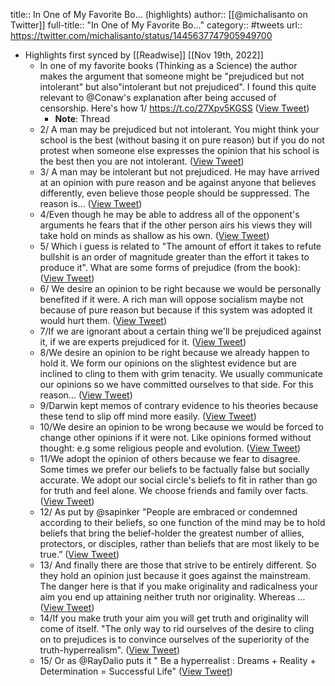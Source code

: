 title:: In One of My Favorite Bo... (highlights)
author:: [[@michalisanto on Twitter]]
full-title:: "In One of My Favorite Bo..."
category:: #tweets
url:: https://twitter.com/michalisanto/status/1445637747905949700

- Highlights first synced by [[Readwise]] [[Nov 19th, 2022]]
	- In one of my favorite books (Thinking as a Science) the author makes the argument that someone might be "prejudiced but not intolerant" but also"intolerant but not prejudiced". I found this quite relevant to @Conaw's explanation after being accused of censorship. Here's how 1/ https://t.co/27Xpv5KGSS ([View Tweet](https://twitter.com/michalisanto/status/1445637747905949700))
		- **Note**: Thread
	- 2/ A man may be prejudiced but not intolerant. You might think your school  is the best (without basing it on pure reason) but if you do not protest when someone else expresses the opinion that his school is the best then you are not intolerant. ([View Tweet](https://twitter.com/michalisanto/status/1445637751320178689))
	- 3/ A man may be intolerant but not prejudiced. He may have arrived at an opinion with pure reason and be against anyone that believes differently, even believe those people should be suppressed. The reason is... ([View Tweet](https://twitter.com/michalisanto/status/1445637755770310658))
	- 4/Even though he may be able to address all of the opponent's arguments he fears that if the other person airs his views they will take hold on
	  minds as shallow as his own. ([View Tweet](https://twitter.com/michalisanto/status/1445637758211424261))
	- 5/ Which i guess is related to "The amount of effort it takes to refute bullshit is an order of magnitude greater than the effort it takes to produce it". What are some forms of prejudice (from the book): ([View Tweet](https://twitter.com/michalisanto/status/1445637760514072587))
	- 6/ We desire an opinion to be right because we would be personally benefited if it were. A rich man will oppose socialism maybe not because of pure reason but because if this system was adopted it would hurt them. ([View Tweet](https://twitter.com/michalisanto/status/1445637762535723009))
	- 7/If we are ignorant about a certain thing we'll be prejudiced against it, if we are experts prejudiced for it. ([View Tweet](https://twitter.com/michalisanto/status/1445637764590948356))
	- 8/We desire an opinion to be right because we already happen to hold it. We form our opinions on the slightest evidence but are inclined to cling to them with grim tenacity. We usually communicate our opinions so we have committed ourselves to that side.  For this reason... ([View Tweet](https://twitter.com/michalisanto/status/1445637766721654785))
	- 9/Darwin kept memos of contrary evidence to his theories because these tend to slip off mind more easily. ([View Tweet](https://twitter.com/michalisanto/status/1445637769108201473))
	- 10/We desire an opinion to be wrong because we would be forced to change other opinions if it were not.  Like opinions formed without thought:
	  e.g some religious people and evolution. ([View Tweet](https://twitter.com/michalisanto/status/1445637771507298304))
	- 11/We adopt the opinion of others because we fear to disagree. Some times we prefer our beliefs to be factually false but socially accurate. We adopt our social circle's beliefs to fit in rather than go for truth and feel alone. We choose friends and family over facts. ([View Tweet](https://twitter.com/michalisanto/status/1445637773713575943))
	- 12/ As put by @sapinker "People are embraced or condemned according to their beliefs, so one function of the mind may be to hold beliefs that bring the belief-holder the greatest number of allies, protectors, or disciples, rather than beliefs that are most likely to be true.” ([View Tweet](https://twitter.com/michalisanto/status/1445637775772950531))
	- 13/ And finally there are those that strive to be entirely different. So they hold an opinion just because it goes against the mainstream. The danger here is that if you make originality and radicalness your aim you end up attaining neither truth nor originality. Whereas ... ([View Tweet](https://twitter.com/michalisanto/status/1445637777748488199))
	- 14/If you make truth your aim you  will get truth and originality will come of itself. "The only way to rid ourselves of the desire to cling on to prejudices is to convince ourselves of the superiority of the truth-hyperrealism". ([View Tweet](https://twitter.com/michalisanto/status/1445637780063752197))
	- 15/ Or as @RayDalio puts it " Be a hyperrealist : Dreams + Reality + Determination = Successful Life" ([View Tweet](https://twitter.com/michalisanto/status/1445637782106357766))